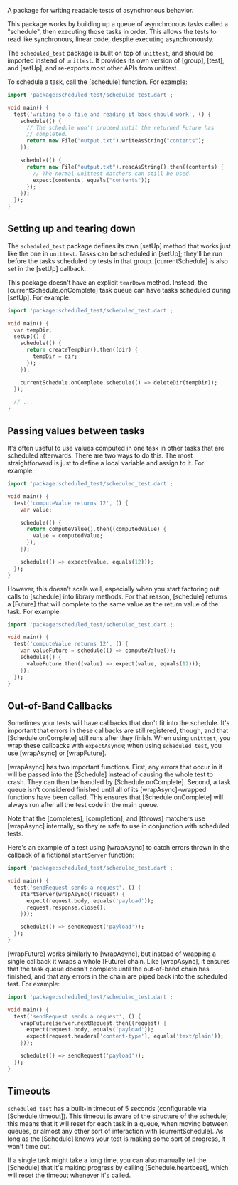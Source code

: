 A package for writing readable tests of asynchronous behavior.

This package works by building up a queue of asynchronous tasks called a
"schedule", then executing those tasks in order. This allows the tests to
read like synchronous, linear code, despite executing asynchronously.

The `scheduled_test` package is built on top of `unittest`, and should be
imported instead of `unittest`. It provides its own version of [group],
[test], and [setUp], and re-exports most other APIs from unittest.

To schedule a task, call the [schedule] function. For example:

```dart
import 'package:scheduled_test/scheduled_test.dart';

void main() {
  test('writing to a file and reading it back should work', () {
    schedule(() {
      // The schedule won't proceed until the returned Future has
      // completed.
      return new File("output.txt").writeAsString("contents");
    });

    schedule(() {
      return new File("output.txt").readAsString().then((contents) {
        // The normal unittest matchers can still be used.
        expect(contents, equals("contents"));
      });
    });
  });
}
```

## Setting up and tearing down

The `scheduled_test` package defines its own [setUp] method that works just
like the one in `unittest`. Tasks can be scheduled in [setUp]; they'll be
run before the tasks scheduled by tests in that group. [currentSchedule] is
also set in the [setUp] callback.

This package doesn't have an explicit `tearDown` method. Instead, the
[currentSchedule.onComplete] task queue can have tasks scheduled during [setUp].
For example:

```dart
import 'package:scheduled_test/scheduled_test.dart';

void main() {
  var tempDir;
  setUp(() {
    schedule(() {
      return createTempDir().then((dir) {
        tempDir = dir;
      });
    });

    currentSchedule.onComplete.schedule(() => deleteDir(tempDir));
  });

  // ...
}
```

## Passing values between tasks

It's often useful to use values computed in one task in other tasks that are
scheduled afterwards. There are two ways to do this. The most
straightforward is just to define a local variable and assign to it. For
example:

```dart
import 'package:scheduled_test/scheduled_test.dart';

void main() {
  test('computeValue returns 12', () {
    var value;

    schedule(() {
      return computeValue().then((computedValue) {
        value = computedValue;
      });
    });

    schedule(() => expect(value, equals(12)));
  });
}
```

However, this doesn't scale well, especially when you start factoring out
calls to [schedule] into library methods. For that reason, [schedule]
returns a [Future] that will complete to the same value as the return
value of the task. For example:

```dart
import 'package:scheduled_test/scheduled_test.dart';

void main() {
  test('computeValue returns 12', () {
    var valueFuture = schedule(() => computeValue());
    schedule(() {
      valueFuture.then((value) => expect(value, equals(12)));
    });
  });
}
```

## Out-of-Band Callbacks

Sometimes your tests will have callbacks that don't fit into the schedule. It's
important that errors in these callbacks are still registered, though, and that
[Schedule.onComplete] still runs after they finish. When using `unittest`, you
wrap these callbacks with `expectAsyncN`; when using `scheduled_test`, you use
[wrapAsync] or [wrapFuture].

[wrapAsync] has two important functions. First, any errors that occur in it will
be passed into the [Schedule] instead of causing the whole test to crash. They
can then be handled by [Schedule.onComplete]. Second, a task queue isn't
considered finished until all of its [wrapAsync]-wrapped functions have been
called. This ensures that [Schedule.onComplete] will always run after all the
test code in the main queue.

Note that the [completes], [completion], and [throws] matchers use
[wrapAsync] internally, so they're safe to use in conjunction with scheduled
tests.

Here's an example of a test using [wrapAsync] to catch errors thrown in the
callback of a fictional `startServer` function:

```dart
import 'package:scheduled_test/scheduled_test.dart';

void main() {
  test('sendRequest sends a request', () {
    startServer(wrapAsync((request) {
      expect(request.body, equals('payload'));
      request.response.close();
    }));

    schedule(() => sendRequest('payload'));
  });
}
```

[wrapFuture] works similarly to [wrapAsync], but instead of wrapping a
single callback it wraps a whole [Future] chain. Like [wrapAsync], it
ensures that the task queue doesn't complete until the out-of-band chain has
finished, and that any errors in the chain are piped back into the scheduled
test. For example:

```dart
import 'package:scheduled_test/scheduled_test.dart';

void main() {
  test('sendRequest sends a request', () {
    wrapFuture(server.nextRequest.then((request) {
      expect(request.body, equals('payload'));
      expect(request.headers['content-type'], equals('text/plain'));
    }));

    schedule(() => sendRequest('payload'));
  });
}
```

## Timeouts

`scheduled_test` has a built-in timeout of 5 seconds (configurable via
[Schedule.timeout]). This timeout is aware of the structure of the schedule;
this means that it will reset for each task in a queue, when moving between
queues, or almost any other sort of interaction with [currentSchedule]. As
long as the [Schedule] knows your test is making some sort of progress, it
won't time out.

If a single task might take a long time, you can also manually tell the
[Schedule] that it's making progress by calling [Schedule.heartbeat], which
will reset the timeout whenever it's called.

[pub]: http://pub.dartlang.org
[pkg]: http://pub.dartlang.org/packages/scheduled_test

